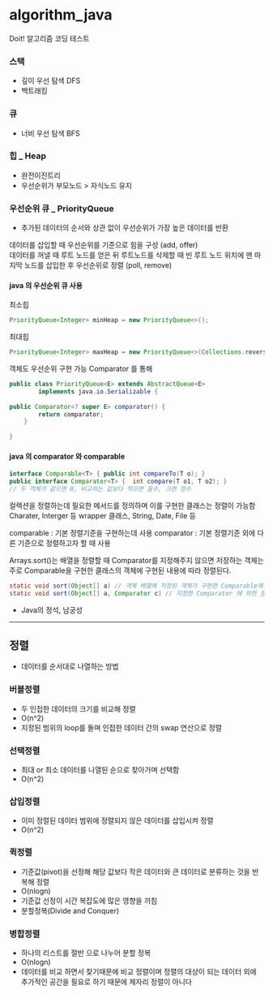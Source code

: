 # algorithm_java

Doit! 알고리즘 코딩 테스트 



### 스택 
 - 깊이 우선 탐색 DFS
 - 백트래킹

### 큐
 - 너비 우선 탐색 BFS

### 힙 _ Heap

- 완전이진트리
- 우선순위가 부모노드 > 자식노드 유지

### 우선순위 큐 _ PriorityQueue

 - 추가된 데이터의 순서와 상관 없이 우선순위가 가장 높은 데이터를 반환

 데이터를 삽입할 때 우선순위를 기준으로 힘을 구성 (add, offer) </br>
 데이터를 꺼낼 때 루트 노드를 얻은 뒤 루트노드를 삭제할 때 빈 루트 노드 위치에 맨 마지막 노드를 삽입한 후 우선순위로 정렬 (poll, remove) </br>

#### java 의 우선순위 큐 사용

최소힙
```java
PriorityQueue<Integer> minHeap = new PriorityQueue<>();
```
최대힙
```java
PriorityQueue<Integer> maxHeap = new PriorityQueue<>(Collections.reverseOrdeR());
```
객체도 우선순위 구현 가능 Comparator 를 통해
```java
public class PriorityQueue<E> extends AbstractQueue<E>
        implements java.io.Serializable {
    
public Comparator<? super E> comparator() {
        return comparator;
    }
    
}
```

#### java 의 comparator 와 comparable
```java
interface Comparable<T> { public int compareTo(T o); }
public interface Comparator<T> {  int compare(T o1, T o2); }
// 두 객체가 같으면 0, 비교하는 값보다 작으면 음수, 크면 양수
```
컬렉션을 정렬하는데 필요한 메서드를 정의하며 이를 구현한 클래스는 정렬이 가능함
Charater, Interger 등 wrapper 클래스, String, Date, File 등

comparable : 기본 정렬기준을 구현하는데 사용
comparator : 기본 정렬기준 외에 다른 기준으로 정렬하고자 할 때 사용

Arrays.sort()는 배열을 정렬할 때 Comparator를 지정해주지 않으면 저장하는 객체는 주로 Comparable을 구현한 클래스의 객체에 구현된 내용에 따라 정렬된다.
```java
static void sort(Object[] a) // 객체 배열에 저장된 객체가 구현한 Comparable에 의한 정렬
static void sort(Object[] a, Comparator c) // 지정한 Comparator 에 의한 정렬
```
 - Java의 정석, 남궁성

***

## 정렬
 - 데이터를 순서대로 나열하는 방법

### 버블정렬
 - 두 인접한 데이터의 크기를 비교해 정렬
 - O(n^2)
 - 지정된 범위의 loop를 돌며 인접한 데이터 간의 swap 연산으로 정렬

### 선택정렬
 - 최대 or 최소 데이터를 나열된 순으로 찾아가며 선택함
 - O(n^2)

### 삽입정렬
 - 이미 정렬된 데이터 범위에 정렬되지 않은 데이터를 삽입시켜 정렬
 - O(n^2)

### 퀵정렬
 - 기준값(pivot)을 선정해 해당 값보다 작은 데이터와 큰 데이터로 분류하는 것을 반복해 정렬
 - O(nlogn)
 - 기준값 선정이 시간 복잡도에 많은 영향을 끼침
 - 분할정복(Divide and Conquer)

### 병합정렬
 - 하나의 리스트를 절반 으로 나누어 분할 정복
 - O(nlogn)
 - 데이터를 비교 하면서 찾기때문에 비교 정렬이며 정렬의 대상이 되는 데이터 외에 추가적인 공간을 필요로 하기 때문에 제자리 정렬이 아니다



